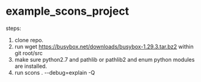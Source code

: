 # example_scons_project

steps:
1. clone repo.
2. run wget https://busybox.net/downloads/busybox-1.29.3.tar.bz2 within git root/src
3. make sure python2.7 and pathlib or pathlib2 and enum python modules are installed.
4. run scons . --debug=explain -Q
